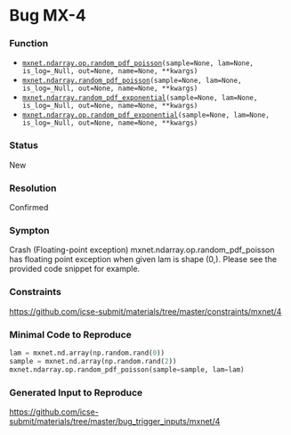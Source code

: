 # Bug MX-4
### Function
* [`mxnet.ndarray.op.random_pdf_poisson`](https://mxnet.apache.org/versions/1.6/api/python/docs/api/ndarray/op/index.html#mxnet.ndarray.op.random_pdf_poisson)`(sample=None, lam=None, is_log=_Null, out=None, name=None, **kwargs)`
* [`mxnet.ndarray.random_pdf_poisson`](https://mxnet.apache.org/versions/1.6/api/python/docs/api/ndarray/ndarray.html#mxnet.ndarray.random_pdf_poisson)`(sample=None, lam=None, is_log=_Null, out=None, name=None, **kwargs)`
* [`mxnet.ndarray.random_pdf_exponential`](https://mxnet.apache.org/versions/1.6/api/python/docs/api/ndarray/ndarray.html#mxnet.ndarray.random_pdf_exponential)`(sample=None, lam=None, is_log=_Null, out=None, name=None, **kwargs)`
* [`mxnet.ndarray.op.random_pdf_exponential`](https://mxnet.apache.org/versions/1.6/api/python/docs/api/ndarray/op/index.html#mxnet.ndarray.op.random_pdf_exponential)`(sample=None, lam=None, is_log=_Null, out=None, name=None, **kwargs)`
### Status
New
### Resolution
Confirmed
### Sympton
Crash (Floating-point exception)
mxnet.ndarray.op.random_pdf_poisson has floating point exception when given lam is shape (0,). Please see the provided code snippet for example.
### Constraints
https://github.com/icse-submit/materials/tree/master/constraints/mxnet/4
### Minimal Code to Reproduce
~~~python
lam = mxnet.nd.array(np.random.rand(0))
sample = mxnet.nd.array(np.random.rand(2))
mxnet.ndarray.op.random_pdf_poisson(sample=sample, lam=lam)
~~~
### Generated Input to Reproduce
https://github.com/icse-submit/materials/tree/master/bug_trigger_inputs/mxnet/4
